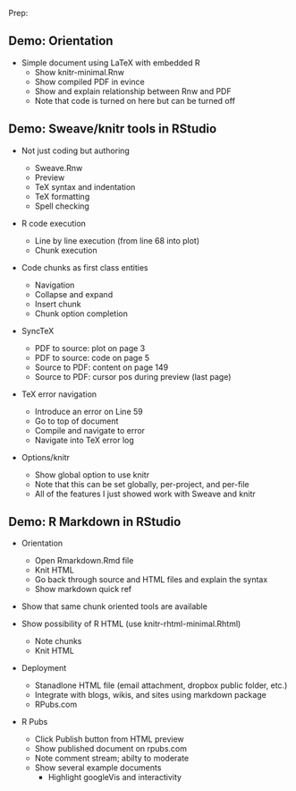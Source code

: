 
Prep:

## Demo: Orientation

- Simple document using LaTeX with embedded R
    - Show knitr-minimal.Rnw
    - Show compiled PDF in evince
    - Show and explain relationship between Rnw and PDF
    - Note that code is turned on here but can be turned off

## Demo: Sweave/knitr tools in RStudio

- Not just coding but authoring
    - Sweave.Rnw
    - Preview
    - TeX syntax and indentation
    - TeX formatting
    - Spell checking
    
- R code execution
    - Line by line execution (from line 68 into plot)
    - Chunk execution
    
- Code chunks as first class entities
    - Navigation
    - Collapse and expand
    - Insert chunk
    - Chunk option completion

- SyncTeX
    - PDF to source: plot on page 3
    - PDF to source: code on page 5
    - Source to PDF: content on page 149
    - Source to PDF: cursor pos during preview (last page)
    
- TeX error navigation
    - Introduce an error on Line 59
    - Go to top of document
    - Compile and navigate to error
    - Navigate into TeX error log

- Options/knitr
  - Show global option to use knitr
  - Note that this can be set globally, per-project, and per-file
  - All of the features I just showed work with Sweave and knitr


## Demo: R Markdown in RStudio

- Orientation
     - Open Rmarkdown.Rmd file
     - Knit HTML
     - Go back through source and HTML files and explain the syntax
     - Show markdown quick ref

- Show that same chunk oriented tools are available

- Show possibility of R HTML (use knitr-rhtml-minimal.Rhtml)
     - Note chunks
     - Knit HTML

- Deployment
     - Stanadlone HTML file (email attachment, dropbox public folder, etc.)
     - Integrate with blogs, wikis, and sites using markdown package
     - RPubs.com
      
- R Pubs
     - Click Publish button from HTML preview
     - Show published document on rpubs.com
     - Note comment stream; abilty to moderate
     - Show several example documents
         - Highlight googleVis and interactivity
     



